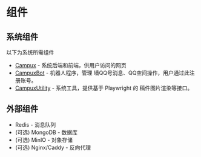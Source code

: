 # 组件

## 系统组件

以下为系统所需组件

- [Campux](https://github.com/idoknow/Campux) - 系统后端和前端，供用户访问的网页
- [CampuxBot](https://github.com/idoknow/CampuxBot) - 机器人程序，管理 墙QQ号消息、QQ空间操作，用户通过此注册账号。
- [CampuxUtility](https://github.com/idoknow/CampuxUtility) - 系统工具，提供基于 Playwright 的 稿件图片渲染等接口。

## 外部组件

- Redis - 消息队列
- (可选) MongoDB - 数据库
- (可选) MinIO - 对象存储
- (可选) Nginx/Caddy - 反向代理